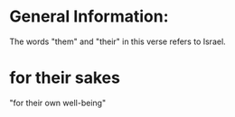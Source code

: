 # General Information:

The words "them" and "their" in this verse refers to Israel.

# for their sakes

"for their own well-being"


